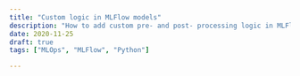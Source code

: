 ```yaml
---
title: "Custom logic in MLFlow models"
description: "How to add custom pre- and post- processing logic in MLFlow model with pyfunc flavour"
date: 2020-11-25
draft: true
tags: ["MLOps", "MLFlow", "Python"]

---
```

